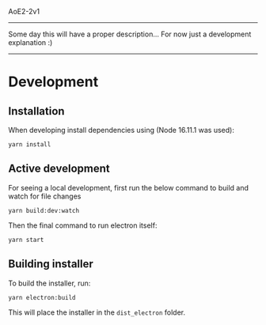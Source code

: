 AoE2-2v1

---

Some day this will have a proper description... For now just a development explanation :)

---

# Development

## Installation

When developing install dependencies using (Node 16.11.1 was used): 

```
yarn install
```

## Active development

For seeing a local development, first run the below command to build and watch for file changes

```
yarn build:dev:watch
```

Then the final command to run electron itself:

```
yarn start
```

## Building installer

To build the installer, run:

```
yarn electron:build
```

This will place the installer in the `dist_electron` folder.
